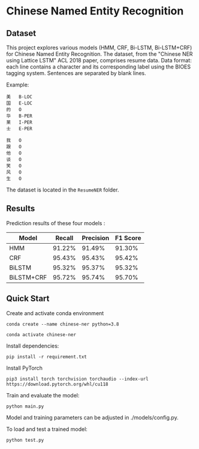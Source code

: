 # Chinese Named Entity Recognition

## Dataset
This project explores various models (HMM, CRF, Bi-LSTM, Bi-LSTM+CRF) for Chinese Named Entity Recognition. The dataset, from the "Chinese NER using Lattice LSTM" ACL 2018 paper, comprises resume data. Data format: each line contains a character and its corresponding label using the BIOES tagging system. Sentences are separated by blank lines.

Example:

```
美	B-LOC
国	E-LOC
的	O
华	B-PER
莱	I-PER
士	E-PER

我	O
跟	O
他	O
谈	O
笑	O
风	O
生	O 
```

The dataset is located in the `ResumeNER` folder.

## Results
Prediction results of these four models :

| Model       | Recall  | Precision | F1 Score |
|-------------|---------|-----------|----------|
| HMM         | 91.22%  | 91.49%    | 91.30%   |
| CRF         | 95.43%  | 95.43%    | 95.42%   |
| BiLSTM      | 95.32%  | 95.37%    | 95.32%   |
| BiLSTM+CRF  | 95.72%  | 95.74%    | 95.70%   |


## Quick Start

Create and activate conda environment

```
conda create --name chinese-ner python=3.8

conda activate chinese-ner
```

Install dependencies:

```
pip install -r requirement.txt
```

Install PyTorch

```
pip3 install torch torchvision torchaudio --index-url https://download.pytorch.org/whl/cu118
```

Train and evaluate the model:

```
python main.py
```

Model and training parameters can be adjusted in ./models/config.py.

To load and test a trained model:

```shell
python test.py
```
